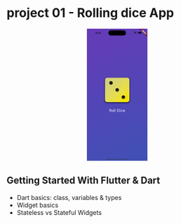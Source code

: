 # project 01 - Rolling dice App

<div class="image-container" align="center">
  <img src="readme/img1.png" alt="Image 1"  height="300">
</div>

## Getting Started With Flutter & Dart

- Dart basics: class, variables & types
- Widget basics
- Stateless vs Stateful Widgets
